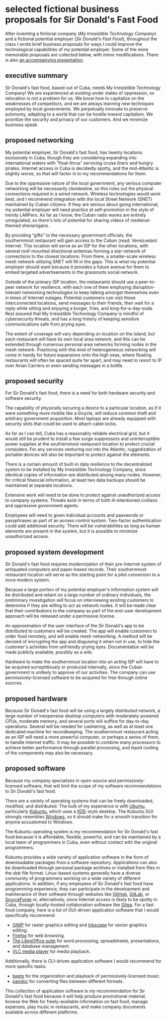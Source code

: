 # selected fictional business proposals for Sir Donald's Fast Food
After inventing a fictional company (*My Irresistible Technology Company*) and a fictional potential employer (*Sir Donald's Fast Food*), throughout the class I wrote brief business proposals for ways I could improve the technological capabilities of my potential employer. Some of the more memorable proposals are collected below, with minor modifications. There is also [an accompanying presentation](MCC-COMI160-prstSDF.md).


## executive summary

Sir Donald's fast food, based out of Cuba, needs My Irresistible Technology Company! We are experienced at existing under states of oppression, so relocation is not a problem for us. We know how to capitalize on the weaknesses of competitors, and we are always learning new techniques employed by local governments. We perpetually innovate to preserve autonomy, adapting to a world that can be hostile toward capitalism. We prioritize the security and privacy of our customers. And we minimize business speak.


## proposed networking

My potential employer, Sir Donald's fast food, has twenty locations exclusively in Cuba, though they are considering expanding into international waters with “float-thrus” servicing cruise liners and hungry pirates. Internet access in Cuba is decidedly spotty, and the mid-Atlantic is slightly worse, so that will factor in to my recommendations for them.

Due to the oppressive nature of the local government, any serious computer networking will be necessarily clandestine, so this rules out the physical connections required in a wired network. Wireless technologies would work best, and I recommend integration with the local Street Network (SNET) maintained by Cuban citizens. If they are serious about going international, my potential employer will need practice at self-promotion in the style of trendy LARPers. As far as I know, the Cuban radio waves are entirely unregulated, so there's lots of potential for sharing videos of medieval-themed shenanigans.

By providing “gifts” to the necessary government officials, the southernmost restaurant will gain access to the Cuban (read: Venezuelan) Internet. This location will serve as an ISP for the other locations, with several roof-mounted directional antennas forming a star network of connections to the closest locations. From there, a smaller-scale wireless mesh network utilizing SNET will fill in the gaps. This is what my potential employer should want because it provides a future avenue for them to embed targeted advertisements in the grassroots social network.

Outside of the primary ISP location, the restaurants should use a peer-to-peer network for resilience, with each one of them employing disruption-tolerant networking technologies to keep talking amongst themselves even in times of Internet outages. Potential customers can visit these interconnected locations, send messages to their friends, then wait for a reply while sitting and enjoying a burger, fries, and king-for-a-day-soda. Rest assured that My Irresistible Technology Company is mindful of cybersecurity threats, and has a long history of keeping sensitive communications safe from prying eyes.

The extent of coverage will vary depending on location on the island, but each restaurant will have its own local area network, and this can be extended through numerous personal area networks forming nodes in the mesh network. Practicing with this kind of heterogeneous networking will come in handy for future expansions onto the high seas, where floating restaurants will often be spaced quite far apart, and may need to resort to IP over Avian Carriers or even sending messages in a bottle.


## proposed security

For Sir Donald's fast food, there is a need for both hardware security and software security.

The capability of physically securing a device to a particular location, as if it were something more mobile like a bicycle, will reduce common theft and arbitrary government acquisition. Most laptops are already equipped with security slots that could be used to attach cable locks.

As far as I can tell, Cuba has a reasonably reliable electrical grid, but it would still be prudent to install a few surge suppressors and uninterruptible power supplies at the southernmost restaurant location to protect crucial computers. For any services venturing out into the Atlantic, ruggedization of portable devices will also be important to protect against the elements.

There is a certain amount of built-in data resilience to the decentralized system to be installed by My Irresistible Technology Company, since identical copies of information are distributed among many nodes. However, for critical financial information, at least two data backups should be maintained at separate locations.

Extensive work will need to be done to protect against unauthorized access to company systems. Threats exist in terms of both ill-intentioned civilians and oppressive government agents.

Employees will need to given individual accounts and passwords or passphrases as part of an access control system. Two-factor authentication could add additional security. There will be vulnerabilities as long as human elements are present in the system, but it is possible to minimize unauthorized access.


## proposed system development

Sir Donald's fast food requires modernization of their pre-Internet system of antiquated computers and paper-based records. Their southernmost restaurant location will serve as the starting point for a pilot conversion to a more modern system.

Because a large portion of my potential employer's information system will be distributed and reliant on a large number of ordinary individuals, the preliminary investigation will focus on interviewing existing customers to determine if they are willing to act as network nodes. It will be made clear that their contributions to the company as part of the end-user development approach will be released under a permissive license.

An approximation of the user interface of the Sir Donald's app to be distributed to customers will be created. The app will enable customers to order food remotely, and will enable mesh networking. A method will be devised of encrypting the app and disguising it when not in use, to hide the customer's activities from unfriendly prying eyes. Documentation will be made publicly available, possibly as a wiki.

Hardware to make the southernmost location into an acting ISP will have to be acquired surreptitiously or produced internally, since the Cuban government is unlikely to approve of our activities. The company can use permissively-licensed software to be acquired for free through online sources.


## proposed hardware

Because Sir Donald's fast food will be using a largely distributed network, a large number of inexpensive desktop computers with moderately-powered CPUs, moderate memory, and several ports will suffice for day-to-day operations. Several will be needed for cashiering, as well as at least one dedicated machine for recordkeeping. The southernmost restaurant acting as an ISP will need a more powerful computer, or perhaps a series of them, to handle Internet traffic. It may be possible to combine many processors to achieve better performance through parallel processing, and liquid cooling of the components may also be necessary.


## proposed software

Because my company specializes in open-source and permissively-licensed software, that will limit the scope of my software recommendations to Sir Donald's fast food.

There are a variety of operating systems that can be freely downloaded, modified, and distributed. The bulk of my experience is with [Ubuntu](https://www.ubuntu.com/), particularly [Kubuntu](https://kubuntu.org/), which uses a [KDE](https://www.kde.org/)-style desktop. The Kubuntu GUI strongly resembles [Windows](http://www.microsoft.com/en-gb/windows), so it should make for a smooth transition for anyone accustomed to Windows.

The Kubuntu operating system is my recommendation for Sir Donald's fast food because it is affordable, flexible, powerful, and can be maintained by a local team of programmers in Cuba, even without contact with the original programmers.

Kubuntu provides a wide variety of application software in the form of downloadable packages from a software repository. Applications can also be downloaded through personal package archives or installed from files in the *deb* file format. Linux-based systems generally have a diverse community of programmers working on a wide variety of different applications. In addition, if any employees of Sir Donald's fast food have programming experience, they can participate in the development and maintenance of their software through websites like [GitHub](https://github.com/), [GitLab](https://about.gitlab.com/), or [SourceForge](https://sourceforge.net/) or, alternatively, since Internet access is likely to be spotty in Cuba, through locally-hosted collaboration software like [Gitea](https://github.com/go-gitea/gitea). For a fast food company, here is a list of GUI-driven application software that I would specifically recommend:

- [GIMP](https://www.gimp.org/) for raster graphics editing and [Inkscape](https://inkscape.org/en/) for vector graphics editing.
- [Firefox](https://www.mozilla.org/en-GB/firefox/) for web browsing.
- [The LibreOffice suite](https://www.libreoffice.org/) for word processing, spreadsheets, presentations, and database management.
- [VLC media player](https://www.videolan.org/vlc/) for media playback.

Additionally, there is CLI-driven application software I would recommend for more specific tasks:

- [beets](http://beets.io/) for the organization and playback of permissively-licensed music.
- [pandoc](https://pandoc.org/) for converting files between different formats.

This collection of application software is my recommendation for Sir Donald's fast food because it will help produce promotional material, browse the Web for freely-available information on fast food, manage expenses, play music in restaurants, and make company documents available across different platforms.

